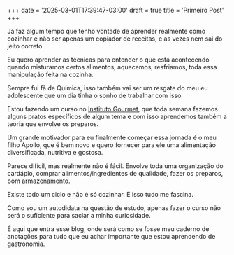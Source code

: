 +++
date = '2025-03-01T17:39:47-03:00'
draft = true
title = 'Primeiro Post'
+++

Já faz algum tempo que tenho vontade de aprender realmente como cozinhar e não ser apenas um copiador de receitas, e as vezes nem sai do jeito correto. 


Eu quero aprender as técnicas para entender o que está acontecendo quando misturamos certos alimentos, aquecemos, resfriamos, toda essa manipulação feita na cozinha.


Sempre fui fã de Química, isso também vai ser um resgate do meu eu adolescente que um dia tinha o sonho de trabalhar com isso.

Estou fazendo um curso no [Instituto Gourmet](https://institutogourmet.com), que toda semana fazemos alguns pratos específicos de algum tema e com isso aprendemos também a teoria que envolve os preparos.

Um grande motivador para eu finalmente começar essa jornada é o meu filho Apollo, que é bem novo e quero fornecer para ele uma alimentação diversificada, nutritiva e gostosa.

Parece difícil, mas realmente não é fácil. Envolve toda uma organização do cardápio, comprar alimentos/ingredientes de qualidade, fazer os preparos, bom armazenamento. 

Existe todo um ciclo e não é só cozinhar. E isso tudo me fascina.

Como sou um autodidata na questão de estudo, apenas fazer o curso não será o suficiente para saciar a minha curiosidade.

É aqui que entra esse blog, onde será como se fosse meu caderno de anotações para tudo que eu achar importante que estou aprendendo de gastronomia.
